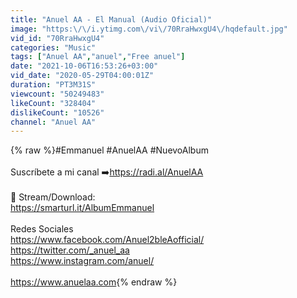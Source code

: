 ```yaml
---
title: "Anuel AA - El Manual (Audio Oficial)"
image: "https:\/\/i.ytimg.com\/vi\/70RraHwxgU4\/hqdefault.jpg"
vid_id: "70RraHwxgU4"
categories: "Music"
tags: ["Anuel AA","anuel","Free anuel"]
date: "2021-10-06T16:53:26+03:00"
vid_date: "2020-05-29T04:00:01Z"
duration: "PT3M31S"
viewcount: "50249483"
likeCount: "328404"
dislikeCount: "10526"
channel: "Anuel AA"
---
```

{% raw %}#Emmanuel #AnuelAA #NuevoAlbum<br /><br />Suscríbete a mi canal ➡️<a rel="nofollow" target="blank" href="https://radi.al/AnuelAA">https://radi.al/AnuelAA</a> <br /><br />🎵 Stream/Download: <br /><a rel="nofollow" target="blank" href="https://smarturl.it/AlbumEmmanuel">https://smarturl.it/AlbumEmmanuel</a><br /><br />Redes Sociales<br /><a rel="nofollow" target="blank" href="https://www.facebook.com/Anuel2bleAofficial/">https://www.facebook.com/Anuel2bleAofficial/</a><br /><a rel="nofollow" target="blank" href="https://twitter.com/_anuel_aa">https://twitter.com/_anuel_aa</a><br /><a rel="nofollow" target="blank" href="https://www.instagram.com/anuel/">https://www.instagram.com/anuel/</a><br /><br /><a rel="nofollow" target="blank" href="https://www.anuelaa.com">https://www.anuelaa.com</a>{% endraw %}
